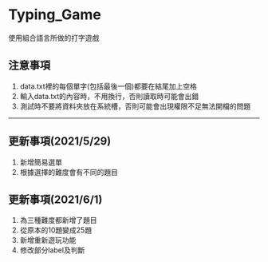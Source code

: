 # Typing_Game
使用組合語言所做的打字遊戲

## 注意事項
1. data.txt裡的每個單字(包括最後一個)都要在結尾加上空格
2. 輸入data.txt的內容時，不用換行，否則讀取時可能會出錯
3. 測試時不要將資料夾放在系統槽，否則可能會出現權限不足無法開檔的問題

---

## 更新事項(2021/5/29)
1. 新增簡易選單
2. 根據選擇的難度會有不同的題目

## 更新事項(2021/6/1)
1. 為三種難度都新增了題目
2. 從原本的10題變成25題
3. 新增重新遊玩功能
4. 修改部分label及判斷